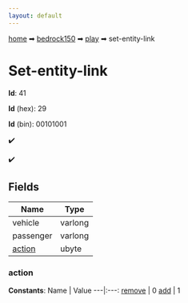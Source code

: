 ```yaml
---
layout: default
---
```


[home](/) ➡ [bedrock150](/protocol/bedrock150) ➡ [play](/protocol/bedrock150/play) ➡ set-entity-link

# Set-entity-link

**Id**: 41

**Id** (hex): 29

**Id** (bin): 00101001

✔️

✔️

## Fields

Name | Type
---|---
vehicle | varlong
passenger | varlong
[action](#action) | ubyte

### action

**Constants**:
Name | Value
---|:---:
[remove](action_remove) | 0
[add](action_add) | 1


